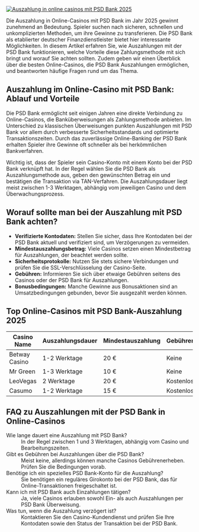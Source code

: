 [![Auszahlung in online casinos mit PSD Bank 2025](https://123-caf.pages.dev/gitsignup.png)](https://vrmoo.ru/Bt82HjjY)

<p>Die Auszahlung in Online-Casinos mit PSD Bank im Jahr 2025 gewinnt zunehmend an Bedeutung. Spieler suchen nach sicheren, schnellen und unkomplizierten Methoden, um ihre Gewinne zu transferieren. Die PSD Bank als etablierter deutscher Finanzdienstleister bietet hier interessante Möglichkeiten. In diesem Artikel erfahren Sie, wie Auszahlungen mit der PSD Bank funktionieren, welche Vorteile diese Zahlungsmethode mit sich bringt und worauf Sie achten sollten. Zudem geben wir einen Überblick über die besten Online-Casinos, die PSD Bank Auszahlungen ermöglichen, und beantworten häufige Fragen rund um das Thema.</p>  <h2>Auszahlung im Online-Casino mit PSD Bank: Ablauf und Vorteile</h2> <p>Die PSD Bank ermöglicht seit einigen Jahren eine direkte Verbindung zu Online-Casinos, die Banküberweisungen als Zahlungsmethode anbieten. Im Unterschied zu klassischen Überweisungen punkten Auszahlungen mit PSD Bank vor allem durch verbesserte Sicherheitsstandards und optimierte Transaktionszeiten. Durch das zuverlässige Online-Banking der PSD Bank erhalten Spieler ihre Gewinne oft schneller als bei herkömmlichen Bankverfahren.</p> <p>Wichtig ist, dass der Spieler sein Casino-Konto mit einem Konto bei der PSD Bank verknüpft hat. In der Regel wählen Sie die PSD Bank als Auszahlungsmethode aus, geben den gewünschten Betrag ein und bestätigen die Transaktion via TAN-Verfahren. Die Auszahlungsdauer liegt meist zwischen 1-3 Werktagen, abhängig vom jeweiligen Casino und dem Überwachungsprozess.</p>  <h2>Worauf sollte man bei der Auszahlung mit PSD Bank achten?</h2> <ul>   <li><strong>Verifizierte Kontodaten:</strong> Stellen Sie sicher, dass Ihre Kontodaten bei der PSD Bank aktuell und verifiziert sind, um Verzögerungen zu vermeiden.</li>   <li><strong>Mindestauszahlungsbetrag:</strong> Viele Casinos setzen einen Mindestbetrag für Auszahlungen, der beachtet werden sollte.</li>   <li><strong>Sicherheitsprotokolle:</strong> Nutzen Sie stets sichere Verbindungen und prüfen Sie die SSL-Verschlüsselung der Casino-Seite.</li>   <li><strong>Gebühren:</strong> Informieren Sie sich über etwaige Gebühren seitens des Casinos oder der PSD Bank für Auszahlungen.</li>   <li><strong>Bonusbedingungen:</strong> Manche Gewinne aus Bonusaktionen sind an Umsatzbedingungen gebunden, bevor Sie ausgezahlt werden können.</li> </ul>  <h2>Top Online-Casinos mit PSD Bank-Auszahlung 2025</h2> <table>   <thead>     <tr>       <th>Casino Name</th>       <th>Auszahlungsdauer</th>       <th>Mindestauszahlung</th>       <th>Gebühren</th>     </tr>   </thead>   <tbody>     <tr>       <td>Betway Casino</td>       <td>1-2 Werktage</td>       <td>20 €</td>       <td>Keine</td>     </tr>     <tr>       <td>Mr Green</td>       <td>1-3 Werktage</td>       <td>10 €</td>       <td>Keine</td>     </tr>     <tr>       <td>LeoVegas</td>       <td>2 Werktage</td>       <td>20 €</td>       <td>Kostenlos</td>     </tr>     <tr>       <td>Casumo</td>       <td>1-2 Werktage</td>       <td>15 €</td>       <td>Kostenlos</td>     </tr>   </tbody> </table>  <h2>FAQ zu Auszahlungen mit der PSD Bank in Online-Casinos</h2> <dl>   <dt>Wie lange dauert eine Auszahlung mit PSD Bank?</dt>   <dd>In der Regel zwischen 1 und 3 Werktagen, abhängig vom Casino und Bearbeitungszeiten.</dd>    <dt>Gibt es Gebühren bei Auszahlungen über die PSD Bank?</dt>   <dd>Meist keine, allerdings können manche Casinos Gebührenerheben. Prüfen Sie die Bedingungen vorab.</dd>    <dt>Benötige ich ein spezielles PSD Bank-Konto für die Auszahlung?</dt>   <dd>Sie benötigen ein reguläres Girokonto bei der PSD Bank, das für Online-Transaktionen freigeschaltet ist.</dd>    <dt>Kann ich mit PSD Bank auch Einzahlungen tätigen?</dt>   <dd>Ja, viele Casinos erlauben sowohl Ein- als auch Auszahlungen per PSD Bank Überweisung.</dd>    <dt>Was tun, wenn die Auszahlung verzögert ist?</dt>   <dd>Kontaktieren Sie den Casino-Kundendienst und prüfen Sie Ihre Kontodaten sowie den Status der Transaktion bei der PSD Bank.</dd> </dl>